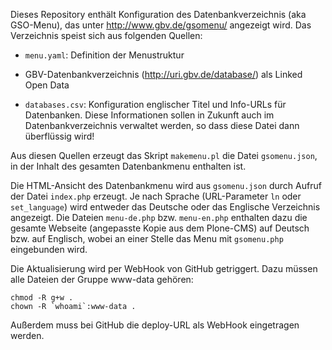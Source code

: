Dieses Repository enthält Konfiguration des Datenbankverzeichnis (aka GSO-Menu),
das unter <http://www.gbv.de/gsomenu/> angezeigt wird. Das Verzeichnis speist
sich aus folgenden Quellen:

* `menu.yaml`: Definition der Menustruktur

* GBV-Datenbankverzeichnis (<http://uri.gbv.de/database/>) als Linked Open Data

* `databases.csv`: Konfiguration englischer Titel und Info-URLs für Datenbanken.
  Diese Informationen sollen in Zukunft auch im Datenbankverzeichnis
  verwaltet werden, so dass diese Datei dann überflüssig wird!

Aus diesen Quellen erzeugt das Skript `makemenu.pl` die Datei `gsomenu.json`,
in der Inhalt des gesamten Datenbankmenu enthalten ist.

Die HTML-Ansicht des Datenbankmenu wird aus `gsomenu.json` durch Aufruf der
Datei `index.php` erzeugt. Je nach Sprache (URL-Parameter `ln` oder
`set_language`) wird entweder das Deutsche oder das Englische Verzeichnis
angezeigt. Die Dateien `menu-de.php` bzw. `menu-en.php` enthalten dazu die
gesamte Webseite (angepasste Kopie aus dem Plone-CMS) auf Deutsch bzw. auf
Englisch, wobei an einer Stelle das Menu mit `gsomenu.php` eingebunden wird.

Die Aktualisierung wird per WebHook von GitHub getriggert. Dazu müssen alle
Dateien der Gruppe www-data gehören:

    chmod -R g+w .
    chown -R `whoami`:www-data .

Außerdem muss bei GitHub die deploy-URL als WebHook eingetragen werden.
